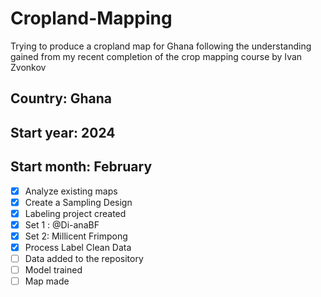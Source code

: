 # Cropland-Mapping
Trying to produce a cropland map for Ghana following the understanding gained from my recent completion of the crop mapping course by Ivan Zvonkov

## Country: Ghana
## Start year: 2024
## Start month: February

- [x] Analyze existing maps
- [x] Create a Sampling Design
- [x] Labeling project created
- [x] Set 1 : @Di-anaBF
- [x] Set 2: Millicent Frimpong
- [x] Process Label Clean Data
- [ ] Data added to the repository
- [ ] Model trained
- [ ] Map made
